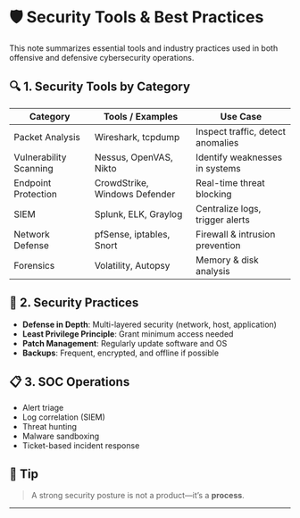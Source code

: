 # 🛡️ Security Tools & Best Practices

This note summarizes essential tools and industry practices used in both offensive and defensive cybersecurity operations.

## 🔍 1. Security Tools by Category

| Category              | Tools / Examples                  | Use Case                          |
|-----------------------|-----------------------------------|-----------------------------------|
| Packet Analysis       | Wireshark, tcpdump                | Inspect traffic, detect anomalies|
| Vulnerability Scanning| Nessus, OpenVAS, Nikto            | Identify weaknesses in systems   |
| Endpoint Protection   | CrowdStrike, Windows Defender     | Real-time threat blocking        |
| SIEM                  | Splunk, ELK, Graylog              | Centralize logs, trigger alerts  |
| Network Defense       | pfSense, iptables, Snort          | Firewall & intrusion prevention  |
| Forensics             | Volatility, Autopsy               | Memory & disk analysis           |

## 🔄 2. Security Practices

- **Defense in Depth**: Multi-layered security (network, host, application)
- **Least Privilege Principle**: Grant minimum access needed
- **Patch Management**: Regularly update software and OS
- **Backups**: Frequent, encrypted, and offline if possible

## 📋 3. SOC Operations

- Alert triage  
- Log correlation (SIEM)  
- Threat hunting  
- Malware sandboxing  
- Ticket-based incident response

## 🧠 Tip

> A strong security posture is not a product—it’s a **process**.

---
